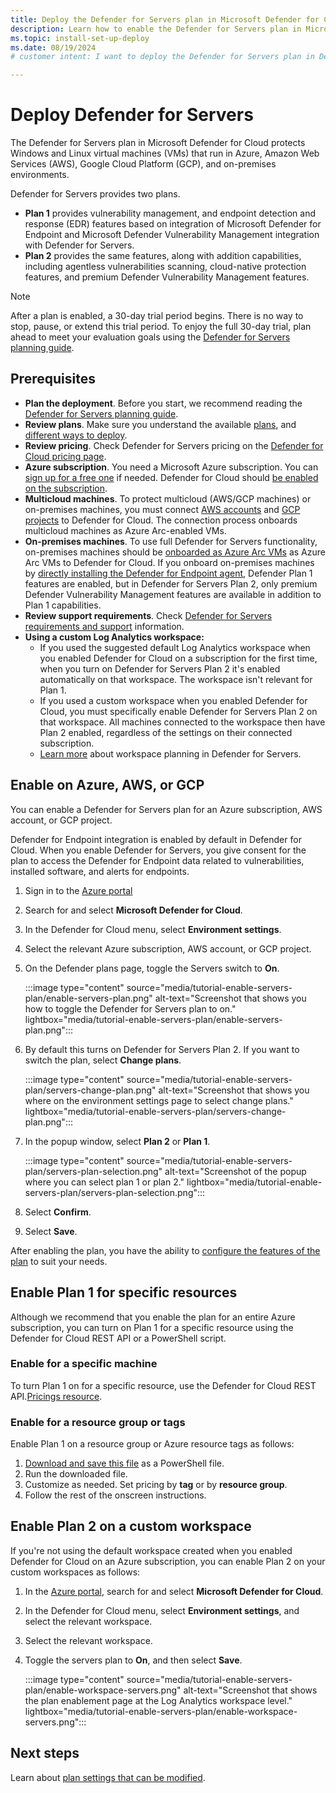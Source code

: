 ```yaml
---
title: Deploy the Defender for Servers plan in Microsoft Defender for Cloud
description: Learn how to enable the Defender for Servers plan in Microsoft Defender for Cloud.
ms.topic: install-set-up-deploy
ms.date: 08/19/2024
# customer intent: I want to deploy the Defender for Servers plan in Defender for Cloud so that I can protect connected machines and reduce security risk.

---
```


# Deploy Defender for Servers

The Defender for Servers plan in Microsoft Defender for Cloud protects Windows and Linux virtual machines (VMs) that run in Azure, Amazon Web Services (AWS), Google Cloud Platform (GCP), and on-premises environments.

Defender for Servers provides two plans.

- **Plan 1** provides vulnerability management, and endpoint detection and response (EDR) features based on integration of Microsoft Defender for Endpoint and Microsoft Defender Vulnerability Management integration with Defender for Servers.
- **Plan 2** provides the same features, along with addition capabilities, including agentless vulnerabilities scanning, cloud-native protection features, and premium Defender Vulnerability Management features.


> [!NOTE]
> After a plan is enabled, a 30-day trial period begins. There is no way to stop, pause, or extend this trial period. To enjoy the full 30-day trial, plan ahead to meet your evaluation goals using the [Defender for Servers planning guide](plan-defender-for-servers.md).

## Prerequisites

- **Plan the deployment**. Before you start, we recommend reading the [Defender for Servers planning guide](plan-defender-for-servers.md).
- **Review plans**. Make sure you understand the available [plans](defender-for-servers-overview.md), and [different ways to deploy](defender-for-servers-overview.md#enabling-plans).
- **Review pricing**. Check Defender for Servers pricing on the [Defender for Cloud pricing page](https://azure.microsoft.com/pricing/details/defender-for-cloud/).
- **Azure subscription**. You need a Microsoft Azure subscription. You can [sign up for a free one](https://azure.microsoft.com/pricing/free-trial/) if needed. Defender for Cloud should [be enabled on the subscription](connect-azure-subscription.md).
- **Multicloud machines**. To protect multicloud (AWS/GCP machines) or on-premises machines, you must connect [AWS accounts](quickstart-onboard-aws.md) and [GCP projects](quickstart-onboard-gcp.md) to Defender for Cloud. The connection process onboards multicloud machines as Azure Arc-enabled VMs.
- **On-premises machines**. To use full Defender for Servers functionality, on-premises machines should be [onboarded as Azure Arc VMs](quickstart-onboard-machines.md) as Azure Arc VMs to Defender for Cloud. If you onboard on-premises machines by [directly installing the Defender for Endpoint agent](onboard-machines-with-defender-for-endpoint.md), Defender Plan 1 features are enabled, but in Defender for Servers Plan 2, only premium Defender Vulnerability Management features are available in addition to Plan 1 capabilities.
- **Review support requirements**. Check [Defender for Servers requirements and support](support-matrix-defender-for-servers.md) information.
- **Using a custom Log Analytics workspace:**
    - If you used the suggested default Log Analytics workspace when you enabled Defender for Cloud on a subscription for the first time, when you turn on Defender for Servers Plan 2 it's enabled automatically on that workspace. The workspace isn't relevant for Plan 1.
    - If you used a custom workspace when you enabled Defender for Cloud, you must specifically enable Defender for Servers Plan 2 on that workspace. All machines connected to the workspace then have Plan 2 enabled, regardless of the settings on their connected subscription.
    - [Learn more](plan-defender-for-servers-data-workspace.md) about workspace planning in Defender for Servers.

## Enable on Azure, AWS, or GCP

You can enable a Defender for Servers plan for an Azure subscription, AWS account, or GCP project. 

Defender for Endpoint integration is enabled by default in Defender for Cloud. When you enable Defender for Servers, you give consent for the plan to access the Defender for Endpoint data related to vulnerabilities, installed software, and alerts for endpoints.


1. Sign in to the [Azure portal](https://portal.azure.com)

1. Search for and select **Microsoft Defender for Cloud**.

1. In the Defender for Cloud menu, select **Environment settings**.

1. Select the relevant Azure subscription, AWS account, or GCP project.

1. On the Defender plans page, toggle the Servers switch to **On**.

    :::image type="content" source="media/tutorial-enable-servers-plan/enable-servers-plan.png" alt-text="Screenshot that shows you how to toggle the Defender for Servers plan to on." lightbox="media/tutorial-enable-servers-plan/enable-servers-plan.png":::

1. By default this turns on Defender for Servers Plan 2. If you want to switch the plan, select **Change plans**.

    :::image type="content" source="media/tutorial-enable-servers-plan/servers-change-plan.png" alt-text="Screenshot that shows you where on the environment settings page to select change plans." lightbox="media/tutorial-enable-servers-plan/servers-change-plan.png":::

1. In the popup window, select **Plan 2** or **Plan 1**.

    :::image type="content" source="media/tutorial-enable-servers-plan/servers-plan-selection.png" alt-text="Screenshot of the popup where you can select plan 1 or plan 2." lightbox="media/tutorial-enable-servers-plan/servers-plan-selection.png":::

1. Select **Confirm**.

1. Select **Save**.

After enabling the plan, you have the ability to [configure the features of the plan](configure-servers-coverage.md) to suit your needs.

## Enable Plan 1 for specific resources

Although we recommend that you enable the plan for an entire Azure subscription, you can turn on Plan 1 for a specific resource using the Defender for Cloud REST API or a PowerShell script.

### Enable for a specific machine

To turn Plan 1 on for a specific resource, use the Defender for Cloud REST API.[Pricings resource](/rest/api/defenderforcloud/pricings).

### Enable for a resource group or tags

Enable Plan 1 on a resource group or Azure resource tags as follows:

1. [Download and save this file](https://github.com/Azure/Microsoft-Defender-for-Cloud/tree/main/Powershell%20scripts/Defender%20for%20Servers%20on%20resource%20level) as a PowerShell file.
1. Run the downloaded file.
1. Customize as needed. Set pricing by **tag** or by **resource group**.
1. Follow the rest of the onscreen instructions.


## Enable Plan 2 on a custom workspace

If you're not using the default workspace created when you enabled Defender for Cloud on an Azure subscription, you can enable Plan 2 on your custom workspaces as follows:

1. In the [Azure portal](https://portal.azure.com), search for and select **Microsoft Defender for Cloud**.

1. In the Defender for Cloud menu, select **Environment settings**, and select the relevant workspace.

1. Select the relevant workspace.

1. Toggle the servers plan to **On**, and then select **Save**.

    :::image type="content" source="media/tutorial-enable-servers-plan/enable-workspace-servers.png" alt-text="Screenshot that shows the plan enablement page at the Log Analytics workspace level." lightbox="media/tutorial-enable-servers-plan/enable-workspace-servers.png":::



## Next steps

Learn about [plan settings that can be modified](configure-servers-coverage.md).
